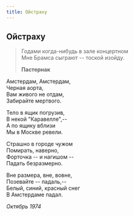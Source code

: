 ```yaml
---
title: Ойстраху
---
```

## Ойстраху

> Годами когда-нибудь в зале концертном  
> Мне Брамса сыграют -- тоской изойду.
>
> **Пастернак**

Амстердам, Амстердам,  
Черная аорта,  
Вам живого не отдам,  
Забирайте мертвого.

Тело в ящик погрузив,  
В некой "Каравелле",--  
А по ящику вблизи  
Мы в Москве ревели.

Страшно в городе чужом  
Помирать, наверно,  
Форточка -- и нагишом --  
Падать безразмерно.

Вне размера, вне, вовне,  
Позевайте -- падаль,--  
Белый, синий, красный снег  
В Амстердаме падал.

*Октябрь 1974*